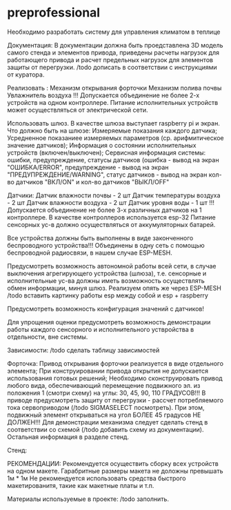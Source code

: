 # preprofessional
Необходимо разработать систему для управления климатом в теплице

Документация:
В документации должна быть проедставлена 3D модель самого стенда и элементов привода, приведены расчеты нагрузок для работающего привода и расчет предельных нагрузок для элементов защиты от перегрузки.
/todo дописать в соответствии с инструкциями от куратора.

Реализовать :
Механизм открывания форточки
Механизм полива почвы
Увлажнитель воздуха
!!! Допускается объединение не более 2-х устройств на одном контроллере. Питание исполнительных
устройств может осуществляться от электрической сети.

Использовать шлюз. В качестве шлюза выступает raspberry pi и экран. 
Что должно быть на шлюзе:
Измеряемые показания каждого датчика;
Усредненное показаниее измеряемых параметров (ср. арифмитическое значение датчиков);
Информация о состоянии исполнительных устройств (включен/выключен);
Сервисная информация системы: ошибки, предупреждение, статусы датчиков (ошибка - вывод на экран "ОШИБКА/ERROR", предупреждение - вывод на экран "ПРЕДУПРЕЖДЕНИЕ/WARNING", статус датчиков - вывод на экран кол-во датчиков "ВКЛ/ON" и кол-во датчиков "ВЫКЛ/OFF"

Датчики:
Датчик влажности почвы - 2 шт
Датчик температуры воздуха - 2 шт
Датчик влажности воздуха - 2 шт
Датчик уровня воды - 1 шт
!!! Допускается объединение не более 3-х различных датчиков на 1 контроллере.
В качестве контроллеров используется esp-32
Питание сенсорных ус-в должно осуществляться от аккумуляторных батарей.

Все устройства должны быть выполнены в виде законченного беспроводного устройства!!! Объединены в одну сеть с помощью беспроводной радиосвязи, в нашем случае ESP-MESH.

Предусмотреть возможность автономной работы всей сети, в случае выключения агрегирующего устройства (шлюза), т.е. сенсорные и исполнительные ус-ва должны иметь возможность осуществлять обмен информации, минуя шлюз. Реализуем опять же через ESP-MESH
/todo вставить картинку работы esp между собой и esp + raspberry

Предусмотреть возможность конфигурация значений с датчиков!

Для упрощения оценки предусмотреть возможность демонстрации работы каждого сенсорного и исполнительного уствройства в отдельности, вне системы.

Зависимости:
/todo сделать таблицу зависимостей

Форточка:
Привод открывания форточки реализуется в виде отдельного элемента;
При конструировании привода открытия не допускается использования готовых решений;
Необходимо сконструировать привод любого вида, обеспечивающий перемещение подвижного эл. из положения 1 (смотри схему) на углы: 30, 45, 90, 110 ГРАДУСОВ!!!
В приводе предусмотреть защиту от перегрузки - рассчет потребляемого тока сервоприводом (/todo SIGMASELECT посмотреть). При этом, подвижный элемент открываться на угол БОЛЕЕ 45 градусов НЕ ДОЛЖЕН!!!
Для демонстрации механизма следует сделать стенд в соответствии со схемой (/todo добавить схему из документации). Остальная информация в разделе стенд.

Стенд:



РЕКОМЕНДАЦИИ:
Рекомендуется осуществить сборку всех устройств на одном макете. Гарабритные размеры макета не доложны превышать 1м * 1м
Не рекомендуется использовать средства быстрого макетированитя, такие как макетные платы и т.п.

Материалы используемые в проекте:
/todo заполнить.
